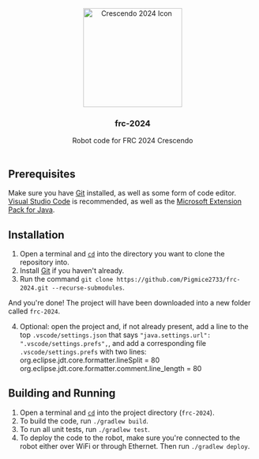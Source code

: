 <div align="center">
    <img alt="Crescendo 2024 Icon" src="https://www.firstinspires.org/sites/default/files/first-in-show/game-and-season/crescendo-logo.svg" width="200px" />
    <h3><strong>frc-2024</strong></h3>
    <h7>Robot code for FRC 2024 Crescendo</h7>
</div>
<br>

## Prerequisites

Make sure you have [Git](https://git-scm.com/downloads) installed, as well as some form of code editor. [Visual Studio Code](https://code.visualstudio.com/) is recommended, as well as the [Microsoft Extension Pack for Java](https://marketplace.visualstudio.com/items?itemName=vscjava.vscode-java-pack).

## Installation

1. Open a terminal and [`cd`](https://docs.microsoft.com/en-us/windows-server/administration/windows-commands/cd) into the directory you want to clone the repository into.
2. Install [Git](https://git-scm.com/downloads) if you haven't already.
3. Run the command `git clone https://github.com/Pigmice2733/frc-2024.git --recurse-submodules`.

And you're done! The project will have been downloaded into a new folder called `frc-2024`.

4. Optional: open the project and, if not already present, add a line to the top `.vscode/settings.json` that says `"java.settings.url": ".vscode/settings.prefs",`, and add a corresponding file `.vscode/settings.prefs` with two lines:
    org.eclipse.jdt.core.formatter.lineSplit = 80
    org.eclipse.jdt.core.formatter.comment.line_length = 80

## Building and Running

1. Open a terminal and [`cd`](https://docs.microsoft.com/en-us/windows-server/administration/windows-commands/cd) into the project directory (`frc-2024`).
2. To build the code, run `./gradlew build`.
3. To run all unit tests, run `./gradlew test`.
4. To deploy the code to the robot, make sure you're connected to the robot either over WiFi or through Ethernet. Then run `./gradlew deploy`.